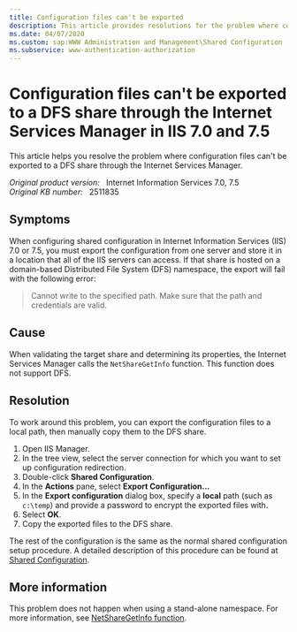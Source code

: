 ```yaml
---
title: Configuration files can't be exported
description: This article provides resolutions for the problem where configuration files cannot be exported to a DFS share through the internet services manager.
ms.date: 04/07/2020
ms.custom: sap:WWW Administration and Management\Shared Configuration
ms.subservice: www-authentication-authorization
---
```

# Configuration files can't be exported to a DFS share through the Internet Services Manager in IIS 7.0 and 7.5

This article helps you resolve the problem where configuration files can't be exported to a DFS share through the Internet Services Manager.

_Original product version:_ &nbsp; Internet Information Services 7.0, 7.5  
_Original KB number:_ &nbsp; 2511835

## Symptoms

When configuring shared configuration in Internet Information Services (IIS) 7.0 or 7.5, you must export the configuration from one server and store it in a location that all of the IIS servers can access. If that share is hosted on a domain-based Distributed File System (DFS) namespace, the export will fail with the following error:

> Cannot write to the specified path. Make sure that the path and credentials are valid.

## Cause

When validating the target share and determining its properties, the Internet Services Manager calls the `NetShareGetInfo` function. This function does not support DFS.

## Resolution

To work around this problem, you can export the configuration files to a local path, then manually copy them to the DFS share.

1. Open IIS Manager.
2. In the tree view, select the server connection for which you want to set up configuration redirection.
3. Double-click **Shared Configuration**.
4. In the **Actions** pane, select **Export Configuration...**
5. In the **Export configuration** dialog box, specify a **local** path (such as `c:\temp`) and provide a password to encrypt the exported files with.
6. Select **OK**.
7. Copy the exported files to the DFS share.

The rest of the configuration is the same as the normal shared configuration setup procedure. A detailed description of this procedure can be found at [Shared Configuration](/iis/manage/managing-your-configuration-settings/shared-configuration_264/).

## More information

This problem does not happen when using a stand-alone namespace. For more information, see [NetShareGetInfo function](/windows/win32/api/lmshare/nf-lmshare-netsharegetinfo).
